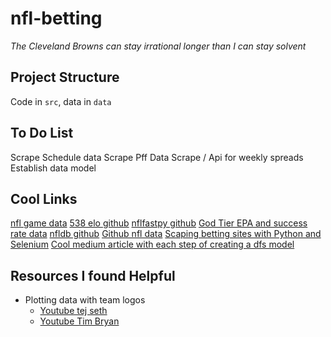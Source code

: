 # nfl-betting

*The Cleveland Browns can stay irrational longer than I can stay solvent*

## Project Structure

Code in `src`, data in `data`

## To Do List

Scrape Schedule data
Scrape Pff Data
Scrape / Api for weekly spreads
Establish data model

## Cool Links
[nfl game data](https://nflgamedata.com/)
[538 elo github](https://github.com/fivethirtyeight/nfl-elo-game)
[nflfastpy github](https://github.com/fantasydatapros/nflfastpy)
[God Tier EPA and success rate data](https://rbsdm.com/stats/stats/)
[nfldb github](https://github.com/BurntSushi/nfldb)
[Github nfl data](https://github.com/search?l=Python&q=nfl+data&type=Repositories)
[Scaping betting sites with Python and Selenium](https://medium.com/swlh/web-scraping-basics-scraping-a-betting-site-in-10-minutes-8e0529509848)
[Cool medium article with each step of creating a dfs model](https://taylormonticelli.medium.com/create-a-robust-predictive-fantasy-football-dfs-model-in-python-main-b7ebd295586e)


## Resources I found Helpful
- Plotting data with team logos
  - [Youtube tej seth](https://www.youtube.com/watch?v=auyOjPoURRg&ab_channel=MFANS)
  - [Youtube Tim Bryan](https://www.youtube.com/watch?v=q6PDM_vq4us&ab_channel=TimBryan)